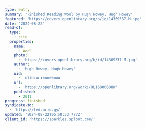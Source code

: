 ```yaml
---
type: entry
summary: 'Finished Reading Wool by Hugh Howey, Hugh Howey'
featured: 'https://covers.openlibrary.org/b/id/14369537-M.jpg'
date: '2024-08-22'
read-of:
  type:
    - cite
  properties:
    name:
      - Wool
    photo:
      - 'https://covers.openlibrary.org/b/id/14369537-M.jpg'
    author:
      - 'Hugh Howey, Hugh Howey'
    uid:
      - 'olid:OL16800608W'
    url:
      - 'https://openlibrary.org/works/OL16800608W'
    published:
      - 2011
progress: finished
syndicate-to:
  - 'https://fed.brid.gy/'
updated: '2024-08-22T05:50:33.777Z'
client_id: 'https://sparkles.sploot.com/'
---
```


